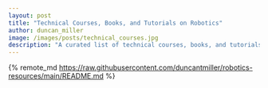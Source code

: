 ```yaml
---
layout: post
title: "Technical Courses, Books, and Tutorials on Robotics"
author: duncan_miller
image: /images/posts/technical_courses.jpg
description: "A curated list of technical courses, books, and tutorials on robotics and robot operating system (ROS)."
---
```


{% remote_md https://raw.githubusercontent.com/duncantmiller/robotics-resources/main/README.md %}
